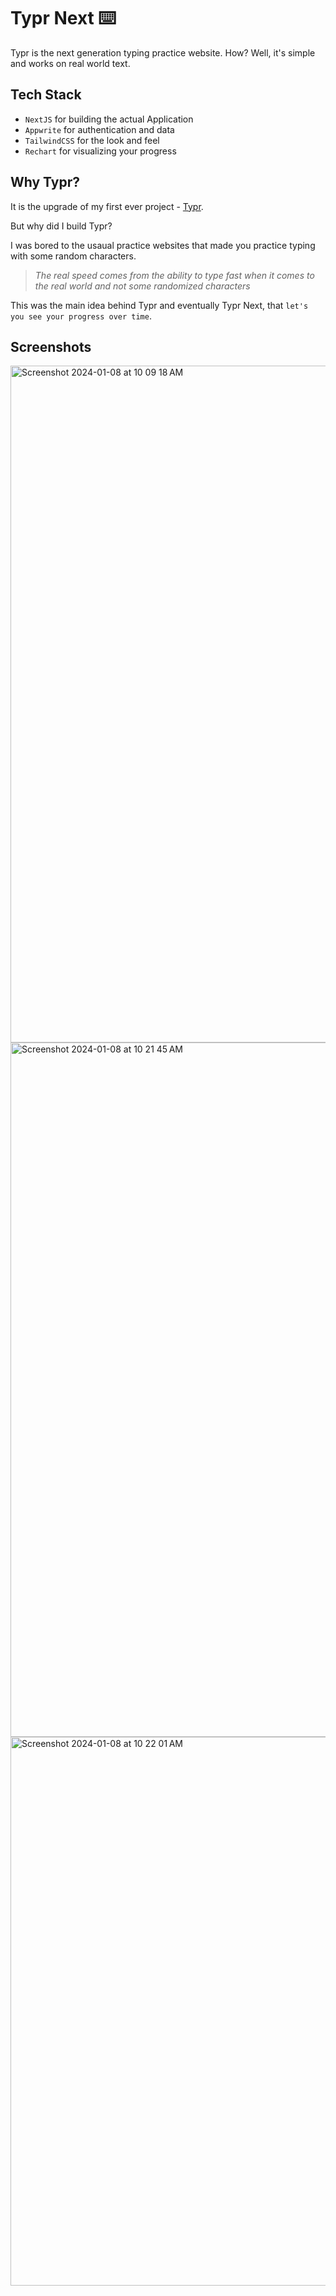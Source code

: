 # Typr Next ⌨️

Typr is the next generation typing practice website. 
How? Well, it's simple and works on real world text.

## Tech Stack
- `NextJS` for building the actual Application
- `Appwrite` for authentication and data
- `TailwindCSS` for the look and feel
- `Rechart` for visualizing your progress

## Why Typr?
It is the upgrade of my first ever project - [Typr](https://thevinitgupta.github.io/Typr/). 

But why did I build Typr? 

I was bored to the usaual practice websites that made you practice typing with some random characters.

> _The real speed comes from the ability to type fast when it comes to the real world and not some randomized characters_

This was the main idea behind Typr and eventually Typr Next, that `let's you see your progress over time`.

## Screenshots
<img width="1083" alt="Screenshot 2024-01-08 at 10 09 18 AM" src="https://github.com/thevinitgupta/Typr-Next/assets/65801700/88ea60d9-613e-4f1b-be24-a530ed1c47d2"></img>
<img width="1111" alt="Screenshot 2024-01-08 at 10 21 45 AM" src="https://github.com/thevinitgupta/Typr-Next/assets/65801700/9d45ee73-7922-483c-ad10-ae29128f7c3f"></img>
<img width="878" alt="Screenshot 2024-01-08 at 10 22 01 AM" src="https://github.com/thevinitgupta/Typr-Next/assets/65801700/dd6b327e-a3a0-4c01-87e3-9c8c13b65099"></img>
